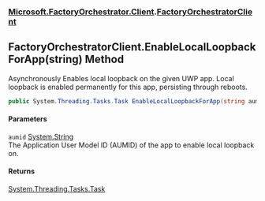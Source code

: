 ### [Microsoft.FactoryOrchestrator.Client](Microsoft_FactoryOrchestrator_Client.md 'Microsoft.FactoryOrchestrator.Client').[FactoryOrchestratorClient](FactoryOrchestratorClient.md 'Microsoft.FactoryOrchestrator.Client.FactoryOrchestratorClient')
## FactoryOrchestratorClient.EnableLocalLoopbackForApp(string) Method
Asynchronously Enables local loopback on the given UWP app. Local loopback is enabled permanently for this app, persisting through reboots.  
```csharp
public System.Threading.Tasks.Task EnableLocalLoopbackForApp(string aumid);
```
#### Parameters
<a name='Microsoft_FactoryOrchestrator_Client_FactoryOrchestratorClient_EnableLocalLoopbackForApp(string)_aumid'></a>
`aumid` [System.String](https://docs.microsoft.com/en-us/dotnet/api/System.String 'System.String')  
The Application User Model ID (AUMID) of the app to enable local loopback on.
  
#### Returns
[System.Threading.Tasks.Task](https://docs.microsoft.com/en-us/dotnet/api/System.Threading.Tasks.Task 'System.Threading.Tasks.Task')  
